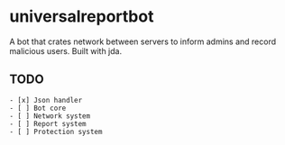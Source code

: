# universalreportbot
A bot that crates network between servers to inform admins and record malicious users.
Built with jda.

## TODO
```
- [x] Json handler
- [ ] Bot core
- [ ] Network system
- [ ] Report system
- [ ] Protection system
```

